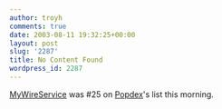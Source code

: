 ```yaml
---
author: troyh
comments: true
date: 2003-08-11 19:32:25+00:00
layout: post
slug: '2287'
title: No Content Found
wordpress_id: 2287
---
```


[MyWireService](http://mywireservice.com) was #25 on [Popdex](http://www.popdex.com/)'s list this morning.
